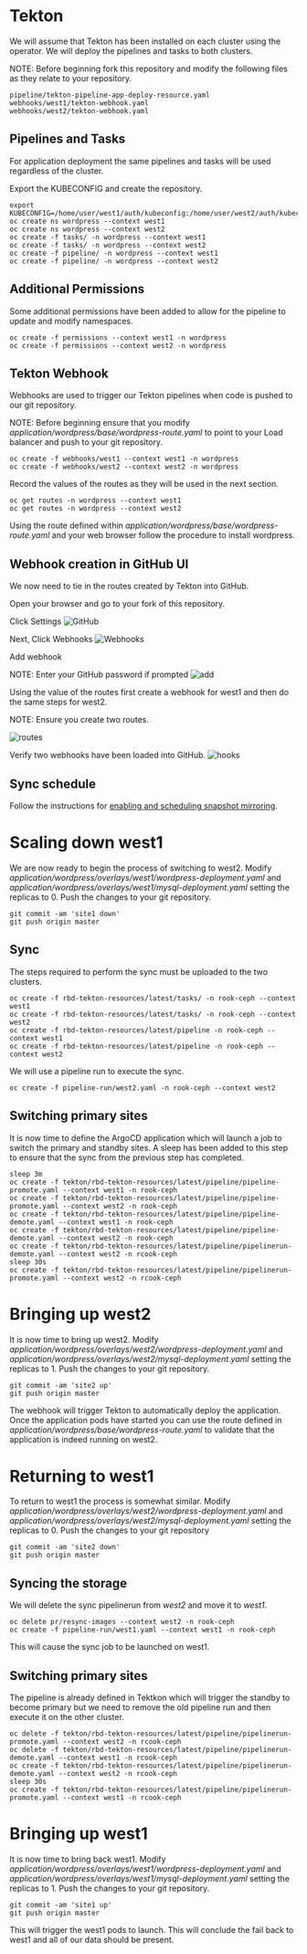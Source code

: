 # Tekton
We will assume that Tekton has been installed on each cluster using the operator. We will deploy the pipelines and tasks to both clusters.

NOTE: Before beginning fork this repository and modify the following files as they relate to your repository.

```
pipeline/tekton-pipeline-app-deploy-resource.yaml
webhooks/west1/tekton-webhook.yaml
webhooks/west2/tekton-webhook.yaml
```

## Pipelines and Tasks 
For application deployment the same pipelines and tasks will be used regardless of the cluster.

Export the KUBECONFIG and create the repository.
```
export KUBECONFIG=/home/user/west1/auth/kubeconfig:/home/user/west2/auth/kubeconfig
oc create ns wordpress --context west1
oc create ns wordpress --context west2
oc create -f tasks/ -n wordpress --context west1
oc create -f tasks/ -n wordpress --context west2
oc create -f pipeline/ -n wordpress --context west1
oc create -f pipeline/ -n wordpress --context west2
```

## Additional Permissions
Some additional permissions have been added to allow for the pipeline to update and modify namespaces.
```
oc create -f permissions --context west1 -n wordpress
oc create -f permissions --context west2 -n wordpress
```

## Tekton Webhook
Webhooks are used to trigger our Tekton pipelines when code is pushed to our git repository.

NOTE: Before beginning ensure that you modify *application/wordpress/base/wordpress-route.yaml* to point to your Load balancer and push to your git repository.
 
```
oc create -f webhooks/west1 --context west1 -n wordpress
oc create -f webhooks/west2 --context west2 -n wordpress
```

Record the values of the routes as they will be used in the next section.
```
oc get routes -n wordpress --context west1
oc get routes -n wordpress --context west2
```

Using the route defined within *application/wordpress/base/wordpress-route.yaml* and your web browser follow the procedure to install wordpress.

## Webhook creation in GitHub UI
We now need to tie in the routes created by Tekton into GitHub.

Open your browser and go to your fork of this repository.

Click Settings
![GitHub](images/github.png)

Next, Click Webhooks
![Webhooks](images/settings.png)

Add webhook

NOTE: Enter your GitHub password if prompted
![add](images/add.png)

Using the value of the routes first create a webhook for west1 and then do the same steps for west2.

NOTE: Ensure you create two routes.

![routes](images/route.png)

Verify two webhooks have been loaded into GitHub.
![hooks](images/hooks.png)

## Sync schedule
Follow the instructions for [enabling and scheduling snapshot mirroring](../storage-schedule.md).

# Scaling down west1
We are now ready to begin the process of switching to west2. Modify *application/wordpress/overlays/west1/wordpress-deployment.yaml* and *application/wordpress/overlays/west1/mysql-deployment.yaml* setting the replicas to 0. Push the changes to your git repository.

```
git commit -am 'site1 down'
git push origin master
```

## Sync
The steps required to perform the sync must be uploaded to the two clusters.

```
oc create -f rbd-tekton-resources/latest/tasks/ -n rook-ceph --context west1
oc create -f rbd-tekton-resources/latest/tasks/ -n rook-ceph --context west2
oc create -f rbd-tekton-resources/latest/pipeline -n rook-ceph --context west1
oc create -f rbd-tekton-resources/latest/pipeline -n rook-ceph --context west2
```

We will use a pipeline run to execute the sync.
```
oc create -f pipeline-run/west2.yaml -n rook-ceph --context west2
```

## Switching primary sites
It is now time to define the ArgoCD application which will launch a job to switch the primary and standby sites. A sleep has been added to this step to ensure that the sync from the previous step has completed.
```
sleep 3m
oc create -f tekton/rbd-tekton-resources/latest/pipeline/pipeline-promote.yaml --context west1 -n rook-ceph
oc create -f tekton/rbd-tekton-resources/latest/pipeline/pipeline-promote.yaml --context west2 -n rook-ceph
oc create -f tekton/rbd-tekton-resources/latest/pipeline/pipeline-demote.yaml --context west1 -n rook-ceph
oc create -f tekton/rbd-tekton-resources/latest/pipeline/pipeline-demote.yaml --context west2 -n rook-ceph
oc create -f tekton/rbd-tekton-resources/latest/pipeline/pipelinerun-demote.yaml --context west2 -n rcook-ceph
sleep 30s
oc create -f tekton/rbd-tekton-resources/latest/pipeline/pipelinerun-promote.yaml --context west2 -n rcook-ceph
```

# Bringing up west2
It is now time to bring up west2. Modify *application/wordpress/overlays/west2/wordpress-deployment.yaml* and *application/wordpress/overlays/west2/mysql-deployment.yaml* setting the replicas to 1. Push the changes to your git repository.

```
git commit -am 'site2 up'
git push origin master
```

The webhook will trigger Tekton to automatically deploy the application. Once the application pods have started you can use the route defined in *application/wordpress/base/wordpress-route.yaml* to validate that the application is indeed running on west2.

# Returning to west1
To return to west1 the process is somewhat similar. Modify *application/wordpress/overlays/west2/wordpress-deployment.yaml* and *application/wordpress/overlays/west2/mysql-deployment.yaml* setting the replicas to 0. Push the changes to your git repository

```
git commit -am 'site2 down'
git push origin master
```

## Syncing the storage
We will delete the sync pipelinerun from *west2* and move it to *west1*.

```
oc delete pr/resync-images --context west2 -n rook-ceph
oc create -f pipeline-run/west1.yaml --context west1 -n rook-ceph
```

This will cause the sync job to be launched on west1.


## Switching primary sites
The pipeline is already defined in Tektkon which will trigger the standby to become primary but we need to remove the old pipeline run and then execute it on the other cluster. 

```
oc delete -f tekton/rbd-tekton-resources/latest/pipeline/pipelinerun-promote.yaml --context west2 -n rcook-ceph
oc delete -f tekton/rbd-tekton-resources/latest/pipeline/pipelinerun-demote.yaml --context west1 -n rcook-ceph
oc create -f tekton/rbd-tekton-resources/latest/pipeline/pipelinerun-demote.yaml --context west2 -n rcook-ceph
sleep 30s
oc create -f tekton/rbd-tekton-resources/latest/pipeline/pipelinerun-promote.yaml --context west1 -n rcook-ceph
```

# Bringing up west1
It is now time to bring back west1. Modify *application/wordpress/overlays/west1/wordpress-deployment.yaml* and *application/wordpress/overlays/west1/mysql-deployment.yaml* setting the replicas to 1. Push the changes to your git repository.

```
git commit -am 'site1 up'
git push origin master
```

This will trigger the west1 pods to launch. This will conclude the fail back to west1 and all of our data should be present.

